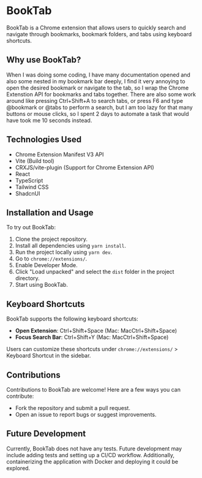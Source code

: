 # BookTab

BookTab is a Chrome extension that allows users to quickly search and navigate through bookmarks, bookmark folders, and tabs using keyboard shortcuts.

## Why use BookTab?

When I was doing some coding, I have many documentation opened and also some nested in my bookmark bar deeply, I find it very annoying to open the desired bookmark or navigate to the tab, so I wrap the Chrome Extenstion API for bookmarks and tabs together. There are also some work around like pressing Ctrl+Shift+A to search tabs, or press F6 and type @bookmark or @tabs to perform a search, but I am too lazy for that many buttons or mouse clicks, so I spent 2 days to automate a task that would have took me 10 seconds instead.

## Technologies Used

- Chrome Extension Manifest V3 API
- Vite (Build tool)
- CRXJS/vite-plugin (Support for Chrome Extension API)
- React
- TypeScript
- Tailwind CSS
- ShadcnUI

## Installation and Usage

To try out BookTab:

1. Clone the project repository.
2. Install all dependencies using `yarn install`.
3. Run the project locally using `yarn dev`.
4. Go to `chrome://extensions/`.
5. Enable Developer Mode.
6. Click "Load unpacked" and select the `dist` folder in the project directory.
7. Start using BookTab.

## Keyboard Shortcuts

BookTab supports the following keyboard shortcuts:

- **Open Extension**: Ctrl+Shift+Space (Mac: MacCtrl+Shift+Space)
- **Focus Search Bar**: Ctrl+Shift+Y (Mac: MacCtrl+Shift+Space)

Users can customize these shortcuts under `chrome://extensions/` > Keyboard Shortcut in the sidebar.

## Contributions

Contributions to BookTab are welcome! Here are a few ways you can contribute:

- Fork the repository and submit a pull request.
- Open an issue to report bugs or suggest improvements.

## Future Development

Currently, BookTab does not have any tests. Future development may include adding tests and setting up a CI/CD workflow. Additionally, containerizing the application with Docker and deploying it could be explored.

<!-- # React + TypeScript + Vite

This template provides a minimal setup to get React working in Vite with HMR and some ESLint rules.

Currently, two official plugins are available:

-   [@vitejs/plugin-react](https://github.com/vitejs/vite-plugin-react/blob/main/packages/plugin-react/README.md) uses [Babel](https://babeljs.io/) for Fast Refresh
-   [@vitejs/plugin-react-swc](https://github.com/vitejs/vite-plugin-react-swc) uses [SWC](https://swc.rs/) for Fast Refresh

## Expanding the ESLint configuration

If you are developing a production application, we recommend updating the configuration to enable type aware lint rules:

-   Configure the top-level `parserOptions` property like this:

```js
export default {
    // other rules...
    parserOptions: {
        ecmaVersion: "latest",
        sourceType: "module",
        project: ["./tsconfig.json", "./tsconfig.node.json"],
        tsconfigRootDir: __dirname,
    },
};
```

-   Replace `plugin:@typescript-eslint/recommended` to `plugin:@typescript-eslint/recommended-type-checked` or `plugin:@typescript-eslint/strict-type-checked`
-   Optionally add `plugin:@typescript-eslint/stylistic-type-checked`
-   Install [eslint-plugin-react](https://github.com/jsx-eslint/eslint-plugin-react) and add `plugin:react/recommended` & `plugin:react/jsx-runtime` to the `extends` list -->
